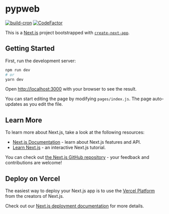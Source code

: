 # pypweb

[![build-cron](https://github.com/MauricioRobayo/pypweb/workflows/build-cron/badge.svg)](https://github.com/MauricioRobayo/pypweb/actions?query=workflow%3Abuild-cron)
[![CodeFactor](https://www.codefactor.io/repository/github/mauriciorobayo/pypweb/badge?s=4b4b191b0d216d10f28fcfd92c2bb2cb0d990519)](https://www.codefactor.io/repository/github/mauriciorobayo/pypweb)

This is a [Next.js](https://nextjs.org/) project bootstrapped with [`create-next-app`](https://github.com/vercel/next.js/tree/canary/packages/create-next-app).

## Getting Started

First, run the development server:

```bash
npm run dev
# or
yarn dev
```

Open [http://localhost:3000](http://localhost:3000) with your browser to see the result.

You can start editing the page by modifying `pages/index.js`. The page auto-updates as you edit the file.

## Learn More

To learn more about Next.js, take a look at the following resources:

- [Next.js Documentation](https://nextjs.org/docs) - learn about Next.js features and API.
- [Learn Next.js](https://nextjs.org/learn) - an interactive Next.js tutorial.

You can check out [the Next.js GitHub repository](https://github.com/vercel/next.js/) - your feedback and contributions are welcome!

## Deploy on Vercel

The easiest way to deploy your Next.js app is to use the [Vercel Platform](https://vercel.com/import?utm_medium=default-template&filter=next.js&utm_source=create-next-app&utm_campaign=create-next-app-readme) from the creators of Next.js.

Check out our [Next.js deployment documentation](https://nextjs.org/docs/deployment) for more details.
